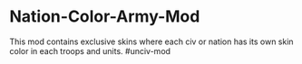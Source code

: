 # Nation-Color-Army-Mod
This mod contains exclusive skins where each civ or nation has its own skin color in each troops and units. #unciv-mod
